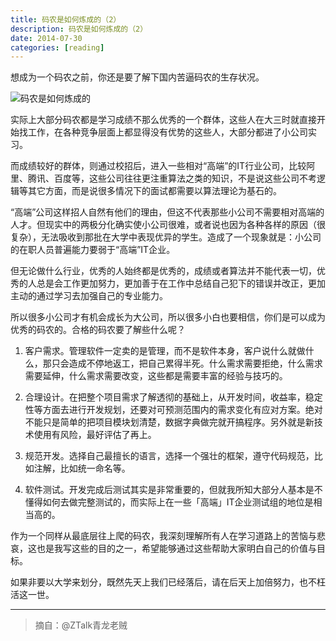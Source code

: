 ```yaml
---
title: 码农是如何炼成的（2）
description: 码农是如何炼成的（2）
date: 2014-07-30
categories: [reading]
---
```


想成为一个码农之前，你还是要了解下国内苦逼码农的生存状况。

![码农是如何炼成的](/images/posts/2014-07-30-code-famer.jpg)

实际上大部分码农都是学习成绩不那么优秀的一个群体，这些人在大三时就直接开始找工作，在各种竞争层面上都显得没有优势的这些人，大部分都进了小公司实习。

而成绩较好的群体，则通过校招后，进入一些相对“高端”的IT行业公司，比较阿里、腾讯、百度等，这些公司往往更注重算法之类的知识，不是说这些公司不考逻辑等其它方面，而是说很多情况下的面试都需要以算法理论为基石的。

“高端”公司这样招人自然有他们的理由，但这不代表那些小公司不需要相对高端的人才。但现实中的两极分化确实使小公司很难，或者说也因为各种各样的原因（很复杂），无法吸收到那批在大学中表现优异的学生。造成了一个现象就是：小公司的在职人员普遍能力要弱于“高端”IT企业。

但无论做什么行业，优秀的人始终都是优秀的，成绩或者算法并不能代表一切，优秀的人总是会工作更加努力，更加善于在工作中总结自己犯下的错误并改正，更加主动的通过学习去加强自己的专业能力。

所以很多小公司才有机会成长为大公司，所以很多小白也要相信，你们是可以成为优秀的码农的。合格的码农要了解些什么呢？

1. 客户需求。管理软件一定卖的是管理，而不是软件本身，客户说什么就做什么，那只会造成不停地返工，把自己累得半死。什么需求需要拒绝，什么需求需要延伸，什么需求需要改变，这些都是需要丰富的经验与技巧的。

2. 合理设计。在把整个项目需求了解透彻的基础上，从开发时间，收益率，稳定性等方面去进行开发规划，还要对可预测范围内的需求变化有应对方案。绝对不能只是简单的把项目模块划清楚，数据字典做完就开搞程序。另外就是新技术使用有风险，最好评估了再上。

3. 规范开发。选择自己最擅长的语言，选择一个强壮的框架，遵守代码规范，比如注解，比如统一命名等。

4. 软件测试。开发完成后测试其实是非常重要的，但就我所知大部分人基本是不懂得如何去做完整测试的，而实际上在一些「高端」IT企业测试组的地位是相当高的。

作为一个同样从最底层往上爬的码农，我深刻理解所有人在学习道路上的苦恼与悲哀，这也是我写这些的目的之一，希望能够通过这些帮助大家明白自己的价值与目标。

如果非要以大学来划分，既然先天上我们已经落后，请在后天上加倍努力，也不枉活这一世。

---

>摘自：@ZTalk青龙老贼

